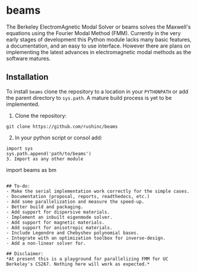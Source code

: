 # beams
The Berkeley ElectromAgnetic Modal Solver or beams solves the Maxwell's equations using the Fourier Modal Method (FMM). Currently in the very early stages of development this Python module lacks many basic features, a documentation, and an easy to use interface. However there are plans on implementing the latest advances in electromagnetic modal methods as the software matures.

## Installation
To install `beams` clone the repository to a location in your `PYTHONPATH` or add the parent directory to `sys.path`. A mature build process is yet to be implemented.
1. Clone the repository: 
```
git clone https://github.com/rushinc/beams
```
2. In your python script or consol add: 
```
import sys
sys.path.append('path/to/beams')
3. Import as any other module
```
import beams as bm
```

## To-do:
- Make the serial implementation work correctly for the simple cases.
- Documentation (proposal, reports, readthedocs, etc.)
- Add some parallelization and measure the speed-up.
- Better build and packaging.
- Add support for dispersive materials.
- Implement an inbuilt eigenmode solver.
- Add support for magnetic materials.
- Add support for anisotropic materials.
- Include Legendre and Chebyshev polynomial bases.
- Integrate with an optimization toolbox for inverse-design.
- Add a non-linear solver for.

## Disclaimer:
*At present this is a playground for parallelizing FMM for UC Berkeley's CS267. Nothing here will work as expected.*
